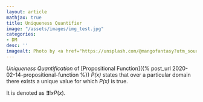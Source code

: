 ```yaml
---
layout: article
mathjax: true
title: Uniqueness Quantifier
image: "/assets/images/img_test.jpg"
categories:
- DM
desc: '' 
imagealt: Photo by <a href="https://unsplash.com/@mangofantasy?utm_source=unsplash&utm_medium=referral&utm_content=creditCopyText">Tim Johnson</a> on <a href="https://unsplash.com/s/photos/logic?utm_source=unsplash&utm_medium=referral&utm_content=creditCopyText">Unsplash</a>
---
```


*Uniqueness Quantification* of [Propositional Function]({% post_url 2020-02-14-propositional-function %}) *P(x)* states that over a particular domain there exists a unique value for which *P(x)* is true.

It is denoted as $\exists !xP(x)$.